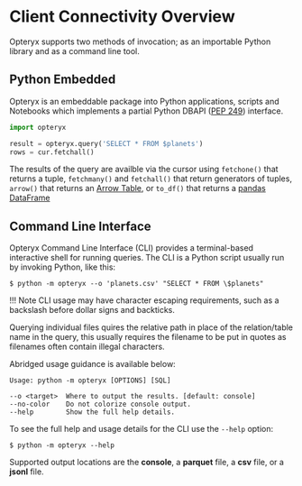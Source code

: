 # Client Connectivity Overview

Opteryx supports two methods of invocation; as an importable Python library and as a command line tool.

## Python Embedded

Opteryx is an embeddable package into Python applications, scripts and Notebooks which implements a partial Python DBAPI ([PEP 249](https://peps.python.org/pep-0249/)) interface.

~~~python
import opteryx

result = opteryx.query('SELECT * FROM $planets')
rows = cur.fetchall()
~~~

The results of the query are availble via the cursor using `fetchone()` that returns a tuple, `fetchmany()` and `fetchall()` that return generators of tuples, `arrow()` that returns an [Arrow Table](https://arrow.apache.org/docs/python/generated/pyarrow.Table.html#pyarrow.Table), or `to_df()` that returns a [pandas DataFrame](https://pandas.pydata.org/docs/reference/api/pandas.DataFrame.html)

## Command Line Interface

Opteryx Command Line Interface (CLI) provides a terminal-based interactive shell for running queries. The CLI is a Python script usually run by invoking Python, like this:

~~~console
$ python -m opteryx --o 'planets.csv' "SELECT * FROM \$planets"
~~~

!!! Note
    CLI usage may have character escaping requirements, such as a backslash before dollar signs and backticks.

Querying individual files quires the relative path in place of the relation/table name in the query, this usually requires the filename to be put in quotes as filenames often contain illegal characters.

Abridged usage guidance is available below:

~~~console
Usage: python -m opteryx [OPTIONS] [SQL] 

--o <target>  Where to output the results. [default: console]
--no-color    Do not colorize console output. 
--help        Show the full help details.          
~~~

To see the full help and usage details for the CLI use the `--help` option:

~~~console
$ python -m opteryx --help
~~~

Supported output locations are the **console**, a **parquet** file, a **csv** file, or a **jsonl** file.